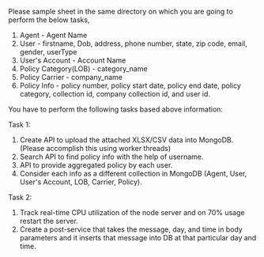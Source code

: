 Please sample sheet in the same directory on which you are going to perform the below tasks,

1) Agent - Agent Name
2) User - firstname, Dob, address, phone number, state, zip code, email, gender, userType
3) User's Account - Account Name
4) Policy Category(LOB) - category_name
5) Policy Carrier - company_name
6) Policy Info -  policy number, policy start date, policy end date, policy category, collection id, company collection id, and user id.

You have to perform the following tasks based above information:

Task 1:
1) Create API to upload the attached XLSX/CSV data into MongoDB. (Please accomplish this using worker threads)
2) Search API to find policy info with the help of username.
3) API to provide aggregated policy by each user.
4) Consider each info as a different collection in MongoDB (Agent, User, User's Account, LOB, Carrier, Policy).

Task 2:
1) Track real-time CPU utilization of the node server and on 70% usage restart the server.
2) Create a post-service that takes the message, day, and time in body parameters and it inserts that message into DB at that particular day and time.